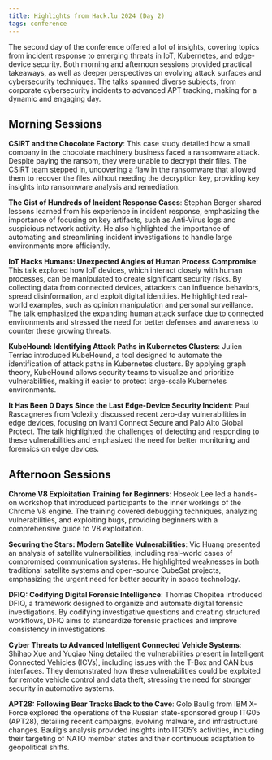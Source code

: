 ```yaml
---
title: Highlights from Hack.lu 2024 (Day 2)
tags: conference
---
```


The second day of the conference offered a lot of insights, covering topics
from incident response to emerging threats in IoT, Kubernetes, and edge-device
security. Both morning and afternoon sessions provided practical takeaways, as
well as deeper perspectives on evolving attack surfaces and cybersecurity
techniques. The talks spanned diverse subjects, from corporate cybersecurity
incidents to advanced APT tracking, making for a dynamic and engaging day.

## Morning Sessions

**CSIRT and the Chocolate Factory**: This case study detailed how a small
company in the chocolate machinery business faced a ransomware attack. Despite
paying the ransom, they were unable to decrypt their files. The CSIRT team
stepped in, uncovering a flaw in the ransomware that allowed them to recover
the files without needing the decryption key, providing key insights into
ransomware analysis and remediation.

**The Gist of Hundreds of Incident Response Cases**: Stephan Berger shared
lessons learned from his experience in incident response, emphasizing the
importance of focusing on key artifacts, such as Anti-Virus logs and suspicious
network activity. He also highlighted the importance of automating and
streamlining incident investigations to handle large environments more
efficiently.

**IoT Hacks Humans: Unexpected Angles of Human Process Compromise**: This
talk explored how IoT devices, which interact closely with human processes, can
be manipulated to create significant security risks. By collecting data from
connected devices, attackers can influence behaviors, spread disinformation,
and exploit digital identities. He highlighted real-world examples, such as
opinion manipulation and personal surveillance. The talk emphasized the
expanding human attack surface due to connected environments and stressed the
need for better defenses and awareness to counter these growing threats.

**KubeHound: Identifying Attack Paths in Kubernetes Clusters**: Julien
Terriac introduced KubeHound, a tool designed to automate the identification of
attack paths in Kubernetes clusters. By applying graph theory, KubeHound allows
security teams to visualize and prioritize vulnerabilities, making it easier to
protect large-scale Kubernetes environments.

**It Has Been 0 Days Since the Last Edge-Device Security Incident**: Paul
Rascagneres from Volexity discussed recent zero-day vulnerabilities in edge
devices, focusing on Ivanti Connect Secure and Palo Alto Global Protect. The
talk highlighted the challenges of detecting and responding to these
vulnerabilities and emphasized the need for better monitoring and forensics on
edge devices.

## Afternoon Sessions

**Chrome V8 Exploitation Training for Beginners**: Hoseok Lee led a hands-on
workshop that introduced participants to the inner workings of the Chrome V8
engine. The training covered debugging techniques, analyzing vulnerabilities,
and exploiting bugs, providing beginners with a comprehensive guide to V8
exploitation.

**Securing the Stars: Modern Satellite Vulnerabilities**: Vic Huang
presented an analysis of satellite vulnerabilities, including real-world cases
of compromised communication systems. He highlighted weaknesses in both
traditional satellite systems and open-source CubeSat projects, emphasizing the
urgent need for better security in space technology.

**DFIQ: Codifying Digital Forensic Intelligence**: Thomas Chopitea
introduced DFIQ, a framework designed to organize and automate digital forensic
investigations. By codifying investigative questions and creating structured
workflows, DFIQ aims to standardize forensic practices and improve consistency
in investigations.

**Cyber Threats to Advanced Intelligent Connected Vehicle Systems**: Shihao
Xue and Yuqiao Ning detailed the vulnerabilities present in Intelligent
Connected Vehicles (ICVs), including issues with the T-Box and CAN bus
interfaces. They demonstrated how these vulnerabilities could be exploited for
remote vehicle control and data theft, stressing the need for stronger security
in automotive systems.

**APT28: Following Bear Tracks Back to the Cave**: Golo Baulig from IBM
X-Force explored the operations of the Russian state-sponsored group ITG05
(APT28), detailing recent campaigns, evolving malware, and infrastructure
changes. Baulig’s analysis provided insights into ITG05’s activities, including
their targeting of NATO member states and their continuous adaptation to
geopolitical shifts.
